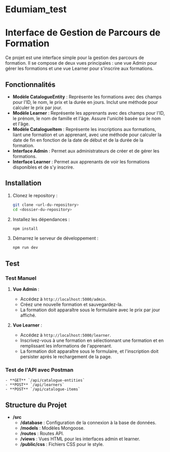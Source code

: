 # Edumiam_test
# Interface de Gestion de Parcours de Formation

Ce projet est une interface simple pour la gestion des parcours de formation. Il se compose de deux vues principales : une vue Admin pour gérer les formations et une vue Learner pour s'inscrire aux formations.

## Fonctionnalités

- **Modèle CatalogueEntity** : Représente les formations avec des champs pour l'ID, le nom, le prix et la durée en jours. Inclut une méthode pour calculer le prix par jour.
- **Modèle Learner** : Représente les apprenants avec des champs pour l'ID, le prénom, le nom de famille et l'âge. Assure l'unicité basée sur le nom et l'âge.
- **Modèle CatalogueItem** : Représente les inscriptions aux formations, liant une formation et un apprenant, avec une méthode pour calculer la date de fin en fonction de la date de début et de la durée de la formation.
- **Interface Admin** : Permet aux administrateurs de créer et de gérer les formations.
- **Interface Learner** : Permet aux apprenants de voir les formations disponibles et de s'y inscrire.

## Installation

1. Clonez le repository :

    ```bash
    git clone <url-du-repository>
    cd <dossier-du-repository>
    ```

2. Installez les dépendances :

    ```bash
    npm install
    ```

3. Démarrez le serveur de développement :

    ```bash
    npm run dev
    ```

## Test

### Test Manuel

1. **Vue Admin** :
    - Accédez à `http://localhost:5000/admin`.
    - Créez une nouvelle formation et sauvegardez-la.
    - La formation doit apparaître sous le formulaire avec le prix par jour affiché.

2. **Vue Learner** :
    - Accédez à `http://localhost:5000/learner`.
    - Inscrivez-vous à une formation en sélectionnant une formation et en remplissant les informations de l'apprenant.
    - La formation doit apparaître sous le formulaire, et l'inscription doit persister après le rechargement de la page.

### Test de l'API avec Postman

    - **GET** `/api/catalogue-entities`
    - **POST** `/api/learners`
    - **POST** `/api/catalogue-items`

## Structure du Projet

- **/src**
  - **/database** : Configuration de la connexion à la base de données.
  - **/models** : Modèles Mongoose.
  - **/routes** : Routes API.
  - **/views** : Vues HTML pour les interfaces admin et learner.
  - **/public/css** : Fichiers CSS pour le style.


